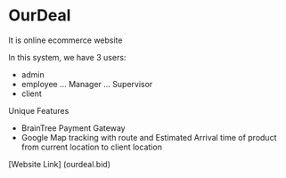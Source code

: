 # OurDeal

It is online ecommerce website

In this system, we have 3 users:
- admin
- employee
... Manager
... Supervisor
- client

Unique Features
- BrainTree Payment Gateway
- Google Map tracking with route and Estimated Arrival time of product from current location to client location

[Website Link] (ourdeal.bid)
